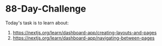 # 88-Day-Challenge

Today's task is to learn about:

1. https://nextjs.org/learn/dashboard-app/creating-layouts-and-pages
2. https://nextjs.org/learn/dashboard-app/navigating-between-pages
